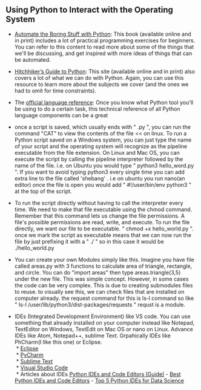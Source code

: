## Using Python to Interact with the Operating System

* [Automate the Boring Stuff with Python](https://automatetheboringstuff.com/): This book (available online and in print) includes a lot of practical programming exercises for beginners. You can refer to this content to read more about some of the things that we'll be discussing, and get inspired with more ideas of things that can be automated.

* [Hitchhiker’s Guide to Python](https://docs.python-guide.org/): This site (available online and in print) also covers a lot of what we can do with Python. Again, you can use this resource to learn more about the subjects we cover (and the ones we had to omit for time constraints).

* The [official language reference](https://docs.python.org/3/reference/index.html): Once you know what Python tool you'll be using to do a certain task, this technical reference of all Python language components can be a great   

* once a script is saved, which usually ends with " .py ", you can run the command "CAT" to view the contents of the file << on linux. To run a Python script saved on a Windows system, you can just type the name of your script and the operating system will recognize as the pipeline executable from the file extension. On Linux and Mac OS, you can execute the script by calling the pipeline interpreter followed by the name of the file. i.e. on Ubuntu you would type " python3 hello_word.py ". If you want to avoid typing python3 every single time you can add extra line to the file called 'shebang' . i.e on ubuntu you run nano(an editor) once the file is open you would add " #!/user/bin/env python3 " at the top of the script.

* To run the script directly without having to call the interpreter every time. We need to make that file executable using the chmod command. Remember that this command lets us change the file permissions. A file's possible permissions are read, write, and execute. To run the file directly, we want our file to be executable. " chmod +x hello_world.py ". once we mark the script as executable means that we can now run the file by just prefixing it with a " ./ " so in this case it would be ./hello_world.py

* You can create your own Modules simply like this. Imagine you have file called areas.py with 3 functions to calculate area of triangle, rectangle, and circle. You can do "import areas" then type areas.triangle(3,5) under the new file. This was simple concept. However, in some cases the code can be very complex. This is due to creating submodules files to reuse. to visually see this, we can check files that are installed on computer already. the request command for this is  ls-l command so like " ls-l /user/lib/python3/dist-packages/requests " requst is a module.

* IDEs (Integrated Development Environment) like VS code. You can use something that already installed on your computer instead like Notepad, TextEditor on Windows, TextEdit on Mac OS or nano on Linux. Advance IDEs  like Atom, Notepad++, sublime Text. Grpahically IDEs like PhCharm(I like this one) or Eclipse. \
        &nbsp;* [Eclipse](http://www.eclipse.org/)\
        &nbsp;* [PyCharm](https://www.jetbrains.com/pycharm/)\
        &nbsp;* [Sublime Text](http://www.sublimetext.com/)\
        &nbsp;* [Visual Studio Code](https://code.visualstudio.com/)\
        &nbsp;* Articles about IDEs [Python IDEs and Code Editors (Guide)](https://realpython.com/python-ides-code-editors-guide/#pycharm)  - [Best Python IDEs and Code Editors](https://www.softwaretestinghelp.com/python-ide-code-editors/) - [Top 5 Python IDEs for Data Science](https://www.datacamp.com/community/tutorials/data-science-python-ide)
